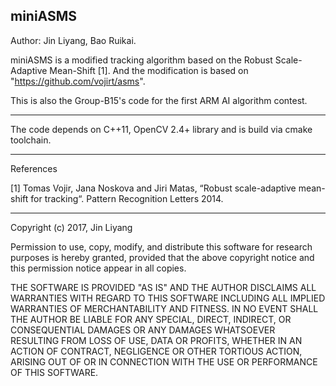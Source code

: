 ## miniASMS
Author: Jin Liyang, Bao Ruikai.

miniASMS is a modified tracking algorithm based on the Robust Scale-Adaptive Mean-Shift [1].
And the modification is based on "https://github.com/vojirt/asms".

This is also the Group-B15's code for the first ARM AI algorithm contest.

__________
The code depends on C++11, OpenCV 2.4+ library and is build via cmake toolchain.

__________
References

[1] Tomas Vojir, Jana Noskova and Jiri Matas, “Robust scale-adaptive mean-shift for tracking“. 
    Pattern Recognition Letters 2014.

_____________________________________
Copyright (c) 2017, Jin Liyang

Permission to use, copy, modify, and distribute this software for research
purposes is hereby granted, provided that the above copyright notice and 
this permission notice appear in all copies.

THE SOFTWARE IS PROVIDED "AS IS" AND THE AUTHOR DISCLAIMS ALL WARRANTIES
WITH REGARD TO THIS SOFTWARE INCLUDING ALL IMPLIED WARRANTIES OF
MERCHANTABILITY AND FITNESS. IN NO EVENT SHALL THE AUTHOR BE LIABLE FOR
ANY SPECIAL, DIRECT, INDIRECT, OR CONSEQUENTIAL DAMAGES OR ANY DAMAGES
WHATSOEVER RESULTING FROM LOSS OF USE, DATA OR PROFITS, WHETHER IN AN
ACTION OF CONTRACT, NEGLIGENCE OR OTHER TORTIOUS ACTION, ARISING OUT OF
OR IN CONNECTION WITH THE USE OR PERFORMANCE OF THIS SOFTWARE.
